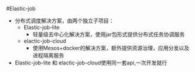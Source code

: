 #Elastic-job
*   分布式调度解决方案，由两个独立子项目：
    -   Elastic-job-lite
        +   轻量级去中心化解决方案，使用jar包形式提供分布式任务协调服务
    -   elactic-job-cloud
        +   使用Mesos+docker的解决方案，额外提供资源治理，应用分发以及进程隔离服务
*   Elastic-job-lite 和 elactic-job-cloud使用同一套api,一次开发就行
